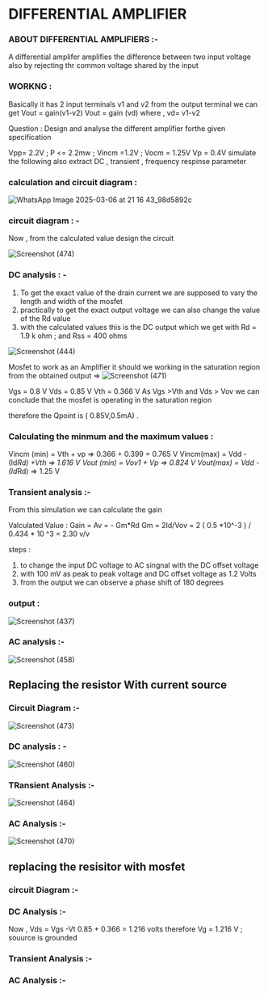 # DIFFERENTIAL AMPLIFIER 

### ABOUT DIFFERENTIAL AMPLIFIERS :-

A differential amplifer amplifies the difference between two input voltage also by rejecting thr common voltage shared by the input

### WORKNG :
Basically it has 2 input terminals v1 and v2
from the output terminal we can get  Vout = gain(v1-v2)
                                      Vout = gain (vd)
                     where , vd= v1-v2

Question : Design and analyse the different amplifier forthe given  specification

Vpp= 2.2V ; P <= 2.2mw ; Vincm =1.2V ; Vocm = 1.25V Vp = 0.4V simulate the following also extract DC , transient , frequency respinse parameter

### calculation and circuit diagram  :

![WhatsApp Image 2025-03-06 at 21 16 43_98d5892c](https://github.com/user-attachments/assets/2774419c-a383-47bb-8b7a-99dd61b316f2)


### circuit diagram : -

Now , from the calculated value design the circuit

![Screenshot (474)](https://github.com/user-attachments/assets/88eb075c-fca9-41e4-b654-d7e184085a46)


### DC analysis : -

1) To get the exact value of the drain current we are supposed to vary the length and width of the mosfet
2) practically to get the exact output voltage we can also change the value of the Rd value
3) with the calculated values this is the DC output which we get with Rd = 1.9 k ohm ; and Rss = 400 ohms  

![Screenshot (444)](https://github.com/user-attachments/assets/773bbb98-3bdb-4c19-8fb5-ade8f1b8a135)

Mosfet to work as an Amplifier it should we working in the saturation region 
from the obtained output => 
![Screenshot (471)](https://github.com/user-attachments/assets/51d5bf17-2efd-4213-876d-28710bb25e56)

Vgs = 0.8 V
Vds = 0.85 V
Vth = 0.366 V
 As Vgs >Vth and Vds > Vov we can conclude that the mosfet is operating in the saturation region

 therefore the Qpoint is ( 0.85V,0.5mA) .

 ### Calculating the minmum and the maximum values :
  Vincm (min) = Vth + vp => 0.366 + 0.399 = 0.765 V
  Vincm(max) = Vdd - (Id*Rd) +Vth => 1.616 V
  Vout (min) = Vov1 + Vp => 0.824 V
  Vout(max) = Vdd - (Id*Rd) => 1.25 V

### Transient analysis :-
From this simulation we can calculate the gain

Valculated Value :
Gain = Av = - Gm*Rd 
Gm = 2Id/Vov = 2 ( 0.5 *10^-3 ) / 0.434 * 10 ^3 = 2.30 v/v

steps :
1) to change the input  DC voltage to AC singnal with the DC offset voltage
2) with 100 mV as peak to peak voltage and DC offset voltage as 1.2 Volts
3) from the output we can observe a phase shift of 180 degrees

### output :

![Screenshot (437)](https://github.com/user-attachments/assets/9f43e477-2011-443e-b455-6180471c59f6)



###  AC analysis :-
![Screenshot (458)](https://github.com/user-attachments/assets/672ee74c-b659-4c91-94e3-86aa9a15285a)


## Replacing the resistor With current source 

### Circuit Diagram :-

![Screenshot (473)](https://github.com/user-attachments/assets/6c6156b9-1c5d-4051-9f61-825235e60fe2)


### DC analysis : -

![Screenshot (460)](https://github.com/user-attachments/assets/ad475f1f-cdca-487c-83ab-f77ba6c48299)

### TRansient Analysis :-

![Screenshot (464)](https://github.com/user-attachments/assets/0ed2b0ab-57b3-4d36-9d5e-1a89684348eb)



### AC Analysis :-

![Screenshot (470)](https://github.com/user-attachments/assets/48a5a2bf-4048-4711-bcd2-7b7fa24006da)


## replacing the resisitor with mosfet 

### circuit Diagram :-


###  DC Analysis :-
Now , Vds = Vgs -Vt
    0.85 + 0.366 = 1.216 volts
     therefore Vg = 1.216 V ; souurce is grounded 

### Transient Analysis :-

### AC Analysis :-

###



















